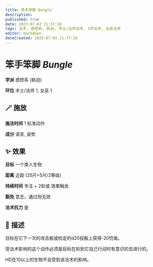```yaml
---
title: 笨手笨脚 Bungle
description: 
published: true
date: 2023-07-03 21:37:18
tags: 法术, 惑控系, 胁迫, 术士/法师法术, 1环法术, 女巫法术
editor: markdown
dateCreated: 2023-07-03 21:37:18
---
```


# **笨手笨脚** *Bungle*

**学派** 惑控系 (胁迫) 

**环位** 术士/法师 1, 女巫 1

## 🪄 施放

**施法时间** 1 标准动作

**成分** 语言, 姿势

## ✨ 效果 

**目标** 一个类人生物 

**距离** 近距 (25尺+5尺/2等级)  

**持续时间** 专注 + 2轮或 效果触发 

**豁免** 意志，通过则无效

**法术抗力** 是

## 📖 描述

目标在它下一次的攻击骰或检定的d20投骰上获得-20罚值。

受法术影响的这个动作必须是目标在轮到它自己行动时有意识的去进行的。

HD在10以上的生物不会受到该法术的影响。
    